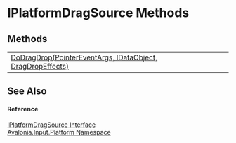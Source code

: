 # IPlatformDragSource Methods




## Methods
<table>
<tr>
<td><a href="M_Avalonia_Input_Platform_IPlatformDragSource_DoDragDrop">DoDragDrop(PointerEventArgs, IDataObject, DragDropEffects)</a></td>
<td> </td>
</tr>
</table>

## See Also


#### Reference
<a href="T_Avalonia_Input_Platform_IPlatformDragSource">IPlatformDragSource Interface</a>  
<a href="N_Avalonia_Input_Platform">Avalonia.Input.Platform Namespace</a>  

